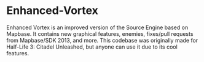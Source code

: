 # Enhanced-Vortex

Enhanced Vortex is an improved version of the Source Engine based on Mapbase. It contains new graphical features, enemies, fixes/pull requests from Mapbase/SDK 2013, and more. This codebase was originally made for Half-Life 3: Citadel Unleashed, but anyone can use it due to its cool features.
